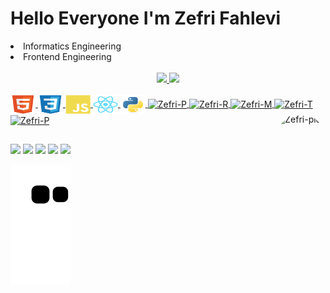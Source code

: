 # Hello Everyone I'm Zefri Fahlevi

  <li>
    Informatics Engineering
  </li>
  <li>
    Frontend Engineering
  </li>
<br>

<div align="center">
  <a href="https://github.com/zefrifahlevi">
  <img height="180em" src="https://github-readme-stats.vercel.app/api?username=zefrifahlevi&show_icons=true&theme=nightowl&include_all_commits=true&count_private=true"/>
  <img height="180em" src="https://github-readme-stats.vercel.app/api/top-langs/?username=anuraghazra&layout=compact&langs_count=7&theme=nightowl"/>
</div>
  
<div style="display: inline_block"><br>
  <img align="center" alt="Zefri-H" height="30" width="40" src="https://raw.githubusercontent.com/devicons/devicon/master/icons/html5/html5-original.svg">
  <img align="center" alt="Zefri-C" height="30" width="40" src="https://raw.githubusercontent.com/devicons/devicon/master/icons/css3/css3-original.svg">
  <img align="center" alt="Zefri-J" height="30" width="40" src="https://raw.githubusercontent.com/devicons/devicon/master/icons/javascript/javascript-plain.svg">
  <img align="center" alt="Zefri-R" height="30" width="40" src="https://raw.githubusercontent.com/devicons/devicon/master/icons/react/react-original.svg">
  <img align="center" alt="Zefri-P" height="30" width="40" src="https://raw.githubusercontent.com/devicons/devicon/master/icons/python/python-original.svg">
  <img align="center" alt="Zefri-P" height="30" width="40" src="https://cdn.jsdelivr.net/gh/devicons/devicon/icons/php/php-plain.svg"/>
  <img align="center" alt="Zefri-R" height="30" width="40" src="https://cdn.jsdelivr.net/gh/devicons/devicon/icons/redux/redux-original.svg"/>
  <img align="center" alt="Zefri-M" height="30" width="40" src="https://cdn.jsdelivr.net/gh/devicons/devicon/icons/materialui/materialui-original.svg"/>
  <img align="center" alt="Zefri-T" height="30" width="40" src="https://cdn.jsdelivr.net/gh/devicons/devicon/icons/tailwindcss/tailwindcss-plain.svg"/>
  <img align="center" alt="Zefri-P" height="30" width="40" src="https://cdn.jsdelivr.net/gh/devicons/devicon/icons/premierepro/premierepro-original.svg"/>
  
  
 
  <img align="right" alt="Zefri-pics" height="150" style="border-radius:50px;" src="https://images.unsplash.com/photo-1614214191247-5b2d3a734f1b?ixlib=rb-1.2.1&ixid=MnwxMjA3fDB8MHxzZWFyY2h8MTZ8fGhvb2RpZXxlbnwwfHwwfHw%3D&auto=format&fit=crop&w=500&q=60">
</div>

##

<div>
  <a href="https://instagram.com/zefrifahlevi" target="_blank"><img src="https://img.shields.io/badge/-Instagram-%23E4405F?style=for-the-badge&logo=instagram&logoColor=white" target="_blank"></a>
  <a href ="mailto:zefrifahlevi@gmail.com"><img src="https://img.shields.io/badge/-Gmail-%23333?style=for-the-badge&logo=gmail&logoColor=white" target="_blank"></a>
  <a href ="https://github.com/zefrifahlevi" target="_blank"><img src="https://img.shields.io/badge/GitHub-100000?style=for-the-badge&logo=github&logoColor=white" target="_blank"></a>
  <a href= "https://steamcommunity.com/profiles/76561198989172198" target="_blank"><img src="https://img.shields.io/badge/Steam-000000?style=for-the-badge&logo=steam&logoColor=white" target="_blank"></a>
  <a href ="https://gitlab.com/zefrifahlevi" target="_blank"><img src="https://img.shields.io/badge/GitLab-330F63?style=for-the-badge&logo=gitlab&logoColor=white" target="_blank"></a>
  
  
  
  
  ![Snake animation](https://github.com/rafaballerini/rafaballerini/blob/output/github-contribution-grid-snake.svg)
</div>
